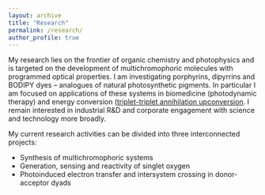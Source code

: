 ```yaml
---
layout: archive
title: "Research"
permalink: /research/
author_profile: true
---
```


My research lies on the frontier of organic chemistry and photophysics and is targeted on the development of multichromophoric molecules with programmed optical properties. I am investigating porphyrins, dipyrrins and BODIPY dyes – analogues of natural photosynthetic pigments. In particular I am focused on applications of these systems in biomedicine (photodynamic therapy) and energy conversion ([triplet-triplet annihilation upconversion]((https://mihafil.github.io/academic/research/TTA-UC-general)). I remain interested in industrial R&D and corporate engagement with science and technology more broadly.

My current research activities can be divided into three interconnected projects:

* Synthesis of multichromophoric systems
* Generation, sensing and reactivity of singlet oxygen
* Photoinduced electron transfer and intersystem crossing in donor-acceptor dyads



